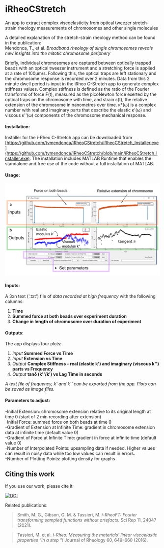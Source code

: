 # iRheoCStretch
An app to extract complex viscoelasticity from optical tweezer stretch-strain rheology measurements of chromosomes and other single molecules

A detailed explanation of the stretch-strain rheology method can be found in the publication:  
Mendonca, T., et al. *Broadband rheology of single chromosomes reveals new insights into the mitotic chromosome periphery*

Briefly, individual chromosomes are captured between optically trapped beads with an optical tweezer instrument and a stretching force is applied at a rate of 100μm/s. Following this, the optical traps are left stationary and the chromosome response is recorded over 2 minutes. Data from this 2 minute dwell period is input in the iRheo C-Stretch app to generate complex stiffness values. Complex stiffness is defined as the ratio of the Fourier transforms of force F(t), measured as the picoNewton force exerted by the optical traps on the chromosome with time, and strain ε(t), the relative extension of the chromosome in nanometres over time. κ*(ω) is a complex number with real and imaginary parts that describe the elastic κ'(ω) and viscous κ''(ω) components of the chromosome mechanical response.  

#### Installation:
Installer for the i-Rheo C-Stretch app can be downloaded from [https://github.com/tvmendonca/iRheoCStretch/iRheoCStretch_Installer.exe](https://github.com/tvmendonca/iRheoCStretch/blob/main/iRheoCStretch_Installer.exe). The installation includes MATLAB Runtime that enables the standalone and free use of the code without a full installation of MATLAB.

#### Usage:
![App Screenshot](https://github.com/tvmendonca/iRheoCStretch/blob/main/img/FigS2_iRheoCStretch.png)

#### Inputs:
A 3xn text ('.txt') file of *data recorded at high frequency*  with the following columns: 
1. **Time**
2. **Summed force at both beads over experiment duration** 
3. **Change in length of chromosome over duration of experiment** <br/>

#### Outputs:
The app displays four plots: 
1. *Input* **Summed Force vs Time** 
2. *Input* **Extension vs Time** 
3. *Output* **Complex Stiffness - real (elastic k') and imaginary (viscous k'') parts vs Frequency**
4. *Output* **tanδ  (k''/k') vs Lag Time in seconds**

*A text file of frequency, k' and k'' can be exported from the app. Plots can be saved as image files.*

#### Parameters to adjust:
-Initial Extension: chromosome extension relative to its original length at time 0 (start of 2 min recording after extension)  
-Initial Force: summed force on both beads at time 0  
-Gradient of Extension at Infinite Time: gradient in chromosome extension data at infinite time (default value 0)  
-Gradient of Force at Infinite Time: gradient in force at infinite time (default value 0)  
-Number of Interpolated Points: upsampling data if needed. Higher values can result in noisy data while too low values can result in errors.  
-Number of Plotting Points: plotting density for graphs  

## Citing this work
If you use our work, please cite it:

[![DOI](https://zenodo.org/badge/902349673.svg)](https://doi.org/10.5281/zenodo.14422787)

Related publications:

>Smith, M. G., Gibson, G. M. & Tassieri, M. *i-RheoFT: Fourier transforming sampled functions without artefacts.* Sci Rep 11, 24047 (2021).

>Tassieri, M. et al. *i-Rheo: Measuring the materials’ linear viscoelastic properties “in a step ”!* Journal of Rheology 60, 649–660 (2016).
